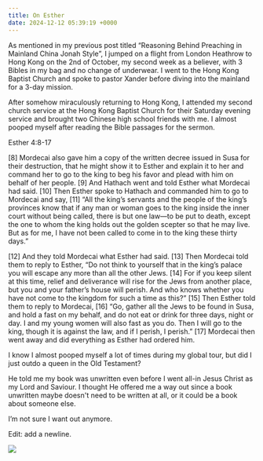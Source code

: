 ```yaml
---
title: On Esther
date: 2024-12-12 05:39:19 +0000
---
```


As mentioned in my previous post titled “Reasoning Behind Preaching in Mainland China Jonah Style”, I jumped on a flight from London Heathrow to Hong Kong on the 2nd of October, my second week as a believer, with 3 Bibles in my bag and no change of underwear. I went to the Hong Kong Baptist Church and spoke to pastor Xander before diving into the mainland for a 3-day mission.

After somehow miraculously returning to Hong Kong, I attended my second church service at the Hong Kong Baptist Church for their Saturday evening service and brought two Chinese high school friends with me. I almost pooped myself after reading the Bible passages for the sermon.

Esther 4:8-17

[8] Mordecai also gave him a copy of the written decree issued in Susa for their destruction, that he might show it to Esther and explain it to her and command her to go to the king to beg his favor and plead with him on behalf of her people. [9] And Hathach went and told Esther what Mordecai had said. [10] Then Esther spoke to Hathach and commanded him to go to Mordecai and say, [11] “All the king’s servants and the people of the king’s provinces know that if any man or woman goes to the king inside the inner court without being called, there is but one law—to be put to death, except the one to whom the king holds out the golden scepter so that he may live. But as for me, I have not been called to come in to the king these thirty days.”

[12] And they told Mordecai what Esther had said. [13] Then Mordecai told them to reply to Esther, “Do not think to yourself that in the king’s palace you will escape any more than all the other Jews. [14] For if you keep silent at this time, relief and deliverance will rise for the Jews from another place, but you and your father’s house will perish. And who knows whether you have not come to the kingdom for such a time as this?” [15] Then Esther told them to reply to Mordecai, [16] “Go, gather all the Jews to be found in Susa, and hold a fast on my behalf, and do not eat or drink for three days, night or day. I and my young women will also fast as you do. Then I will go to the king, though it is against the law, and if I perish, I perish.” [17] Mordecai then went away and did everything as Esther had ordered him.

I know I almost pooped myself a lot of times during my global tour, but did I just outdo a queen in the Old Testament?

He told me my book was unwritten even before I went all-in Jesus Christ as my Lord and Saviour. I thought He offered me a way out since a book unwritten maybe doesn't need to be written at all, or it could be a book about someone else.

I’m not sure I want out anymore.

Edit: add a newline.

![](/a7ab7b23c467407e66999a1cef279e35.jpeg)
